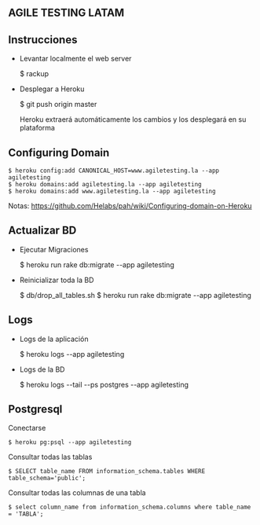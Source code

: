 ## AGILE TESTING LATAM ##

Instrucciones
-----------------
- Levantar localmente el web server

	$ rackup

- Desplegar a Heroku

	$ git push origin master

	Heroku extraerá automáticamente los cambios y los desplegará en su plataforma

Configuring Domain
--------------------

	$ heroku config:add CANONICAL_HOST=www.agiletesting.la --app agiletesting
	$ heroku domains:add agiletesting.la --app agiletesting
	$ heroku domains:add www.agiletesting.la --app agiletesting

Notas: https://github.com/Helabs/pah/wiki/Configuring-domain-on-Heroku

Actualizar BD
----------------

- Ejecutar Migraciones

	$ heroku run rake db:migrate --app agiletesting

- Reinicializar toda la BD

	$ db/drop_all_tables.sh
	$ heroku run rake db:migrate --app agiletesting

Logs
-----------------
- Logs de la aplicación

	$ heroku logs --app agiletesting

- Logs de la BD

	$ heroku logs --tail --ps postgres --app agiletesting

Postgresql
------------------
Conectarse

	$ heroku pg:psql --app agiletesting

Consultar todas las tablas

	$ SELECT table_name FROM information_schema.tables WHERE table_schema='public';

Consultar todas las columnas de una tabla

	$ select column_name from information_schema.columns where table_name = 'TABLA';